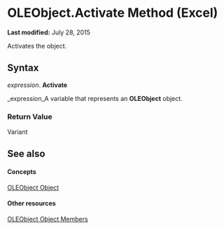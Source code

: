 
# OLEObject.Activate Method (Excel)

 **Last modified:** July 28, 2015

Activates the object.

## Syntax

 _expression_. **Activate**

 _expression_A variable that represents an  **OLEObject** object.


### Return Value

Variant


## See also


#### Concepts


 [OLEObject Object](bc3ef12d-1531-6c21-71ab-3df6bb851f3b.md)
#### Other resources


 [OLEObject Object Members](fcee0a0a-a270-9f03-37f6-eb5989797bba.md)

